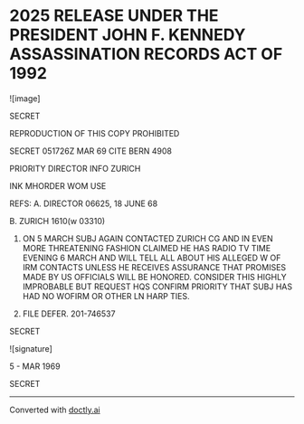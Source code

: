 # 2025 RELEASE UNDER THE PRESIDENT JOHN F. KENNEDY ASSASSINATION RECORDS ACT OF 1992

![image]

SECRET

REPRODUCTION OF THIS COPY PROHIBITED

SECRET 051726Z MAR 69 CITE BERN 4908

PRIORITY DIRECTOR INFO ZURICH

INK MHORDER WOM USE

REFS: A. DIRECTOR 06625, 18 JUNE 68

B. ZURICH 1610(w 03310)

1. ON 5 MARCH SUBJ AGAIN CONTACTED ZURICH CG AND IN EVEN MORE THREATENING FASHION CLAIMED HE HAS RADIO TV TIME EVENING 6 MARCH AND WILL TELL ALL ABOUT HIS ALLEGED W OF IRM CONTACTS UNLESS HE RECEIVES ASSURANCE THAT PROMISES MADE BY US OFFICIALS WILL BE HONORED. CONSIDER THIS HIGHLY IMPROBABLE BUT REQUEST HQS CONFIRM PRIORITY THAT SUBJ HAS HAD NO WOFIRM OR OTHER LN HARP TIES.

2. FILE DEFER. 201-746537

SECRET

![signature]

5 - MAR 1969

SECRET


---
Converted with [doctly.ai](https://doctly.ai)
